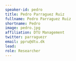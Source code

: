 ```yaml
---
speaker-id: pedro
title: Pedro Parraguez Ruiz
fullname: Pedro Parraguez Ruiz
shortname: Pedro
image: pedro.jpg
affiliation: DTU Management
twitter: parraguezr
email: ppru@dtu.dk
lead:
role: Researcher 
---
```

